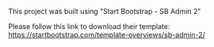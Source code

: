 This project was built using "Start Bootstrap - SB Admin 2"

Please follow this link to download their template: https://startbootstrap.com/template-overviews/sb-admin-2/